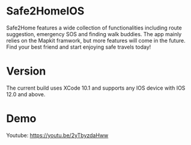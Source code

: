 # Safe2HomeIOS
Safe2Home features a wide collection of functionalities including route suggestion, emergency SOS and finding walk buddies. The app mainly relies on the Mapkit framwork, but more features will come in the future. Find your best friend and start enjoying safe travels today!

# Version
The current build uses XCode 10.1 and supports any IOS device with IOS 12.0 and above.

# Demo
Youtube: https://youtu.be/2yTbyzdaHww
